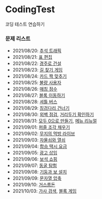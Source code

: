 # CodingTest

코딩 테스트 연습하기

### 문제 리스트

- 2021/08/20: [추석 트래픽](https://programmers.co.kr/learn/courses/30/lessons/17676)
- 2021/08/21: [표 편집](https://programmers.co.kr/learn/courses/30/lessons/81303)
- 2021/08/22: [경주로 건설](https://programmers.co.kr/learn/courses/30/lessons/67259)
- 2021/08/23: [길 찾기 게임](https://programmers.co.kr/learn/courses/30/lessons/42892)
- 2021/08/24: [카드 짝 맞추기](https://programmers.co.kr/learn/courses/30/lessons/72415)
- 2021/08/25: [불량 사용자](https://programmers.co.kr/learn/courses/30/lessons/64064)
- 2021/08/26: [매칭 점수](https://programmers.co.kr/learn/courses/30/lessons/42893)
- 2021/08/27: [블록 이동하기](https://programmers.co.kr/learn/courses/30/lessons/60063)
- 2021/08/28: [셔틀 버스](https://programmers.co.kr/learn/courses/30/lessons/17678)
- 2021/08/29: [징검다리 건너기](https://programmers.co.kr/learn/courses/30/lessons/64062)
- 2021/08/30: [외벽 점검](https://programmers.co.kr/learn/courses/30/lessons/60062), [거리두기 확인하기](https://programmers.co.kr/learn/courses/30/lessons/81302)
- 2021/08/31: [모두 0으로 만들기](https://programmers.co.kr/learn/courses/30/lessons/76503), [메뉴 리뉴얼](https://programmers.co.kr/learn/courses/30/lessons/72411)
- 2021/09/01: [퍼즐 조각 채우기](https://programmers.co.kr/learn/courses/30/lessons/84021)
- 2021/09/02: [무지의 먹방 라이브](https://programmers.co.kr/learn/courses/30/lessons/42891)
- 2021/09/03: [자물쇠와 열쇠](https://programmers.co.kr/learn/courses/30/lessons/60059)
- 2021/09/04: [합승 택시 요금](https://programmers.co.kr/learn/courses/30/lessons/72413)
- 2021/09/05: [광고 삽입](https://programmers.co.kr/learn/courses/30/lessons/72414)
- 2021/09/06: [보석 쇼핑](https://programmers.co.kr/learn/courses/30/lessons/67258)
- 2021/09/07: [동굴 탐험](https://programmers.co.kr/learn/courses/30/lessons/67260)
- 2021/09/08: [기둥과 보 설치](https://programmers.co.kr/learn/courses/30/lessons/60061)
- 2021/09/09: [문자열 압축](https://programmers.co.kr/learn/courses/30/lessons/60057)
- 2021/09/10: [거스름돈](https://programmers.co.kr/learn/courses/30/lessons/12907)
- 2021/10/03: [가사 검색](https://programmers.co.kr/learn/courses/30/lessons/60060), [블록 게임](https://programmers.co.kr/learn/courses/30/lessons/42894)
